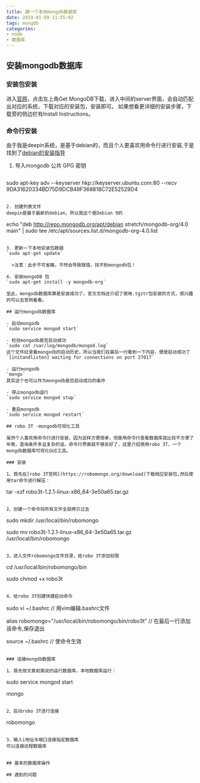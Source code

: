 ```yaml
---
title: 建一个本地mongdb数据库
date: 2019-01-09 11:55:02
tags: mongdb
categories:
- node
- 数据库
---
```


## 安装mongodb数据库

### 安装包安装

进入[官网](https://www.mongodb.com/cn)，点击左上角Get MongoDB下载，进入中间的server界面，会自动匹配出对应的系统，下载对应的安装包，安装即可。
如果想看更详细的安装步骤，下载旁的侧边栏有Install Instructions。

### 命令行安装

由于我是deepin系统，是基于debian的，而且个人更喜欢用命令行进行安装,于是找到了[debian的安装指导](https://docs.mongodb.com/manual/tutorial/install-mongodb-on-debian/#install-mongodb-community-edition)

1. 导入mongodb 公共 GPG 密钥
   ```
  sudo apt-key adv --keyserver hkp://keyserver.ubuntu.com:80 --recv 9DA31620334BD75D9DCB49F368818C72E52529D4
  ```

2. 创建列表文件
  deepin是基于最新的debian，所以我这个是Debian 9的 
  ```
  echo "deb http://repo.mongodb.org/apt/debian stretch/mongodb-org/4.0 main" | sudo tee /etc/apt/sources.list.d/mongodb-org-4.0.list
  ```
  
3. 更新一下本地安装包数据
  `sudo apt-get update`

    >注意：此步不可省略，不然会导致报错，找不到mongodb包！

4. 安装mongoDB 包
  `sudo apt-get install -y mongodb-org`

至此，mongodb数据库算是安装成功了。官方文档还介绍了使用.tgztr包安装的方式，感兴趣的可以去官网看看。

## 运行mongodb数据库

- 启动mongodb
  `sudo service mongod start`

- 检验mongodb是否启动成功
  `sudo cat /var/log/mongodb/mongod.log`
  这个文件纪录着mongodb的启动历史，所以当我们在最后一行看到一下内容，便是启动成功了
  `[initandlisten] waiting for connections on port 27017`

- 运行mongodb
  `mongo`
  其实这个也可以作为mongodb是否启动成功的条件

- 停止mongodb运行
  `sudo service mongod stop`

- 重启mongodb
  `sudo service mongod restart`

## robo 3T -mongodb可视化工具

虽然个人喜欢用命令行进行安装，因为这样方便简单，但是用命令行查看数据库就比较不方便了毕竟，查询条件多且复杂的话，命令行界面就不够友好了，这里介绍使用robo 3T，一个mongdb数据库可视化GUI工具。

### 安装

1、首先在[robo 3T官网](https://robomongo.org/download)下载相应安装包,然后使用tar命令进行解压：

```
tar -xzf robo3t-1.2.1-linux-x86_64-3e50a65.tar.gz
```

2、创建一个命令将所有文件全部拷贝过去

```
sudo mkdir /usr/local/bin/robomongo

sudo mv robo3t-1.2.1-linux-x86_64-3e50a65.tar.gz /usr/local/bin/robomongo
```

3、进入文件robomongo文件目录，给robo 3T添加权限

```
cd /usr/local/bin/robomongo/bin

sudo chmod +x robo3t
```

4、给robo 3T创建快捷启动命令

```
sudo vi ~/.bashrc // 用vim编辑.bashrc文件

alias robomongo="/usr/local/bin/robomongo/bin/robo3t" // 在最后一行添加该命令,保存退出

source ~/.bashrc // 使命令生效

```

### 连接mongdb数据库

1、首先按文章前面说的运行数据库，本地数据库运行：

```
sudo service mongod start

mongo
```

2、启动robo 3T进行连接

```
robomongo
```

3、输入i地址与端口连接指定数据库
可以连接远程数据库


## 基本的数据库操作

## 遇到的问题